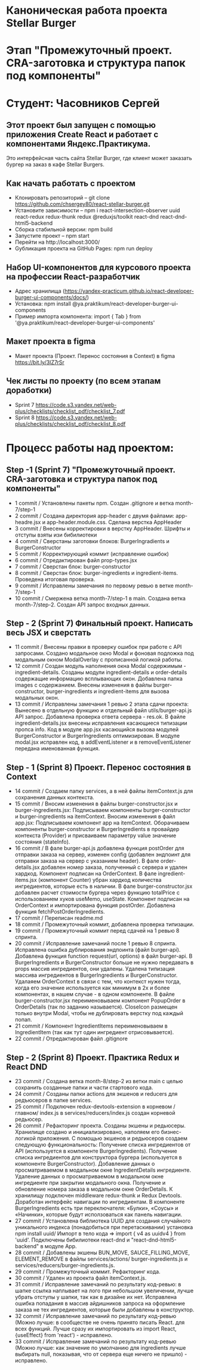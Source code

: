 # Каноническая работа проекта Stellar Burger 
# Этап "Промежуточный проект. CRA-заготовка и структура папок под компоненты"
# Студент: Часовников Сергей

## Этот проект был запущен с помощью приложения Create React и работает с компонентами Яндекс.Практикума.
Это интерфейсная часть сайта Stellar Burger, где клиент может заказать бургер на заказ в кафе Stellar Burgers.

## Как начать работать с проектом
* Клонировать репозиторий – git clone https://github.com/chsergey80/react-stellar-burger.git
* Установите зависимости – npm i react-intersection-observer uuid react-redux redux-thunk redux @reduxjs/toolkit react-dnd react-dnd-html5-backend
* Cборка стабильной версии: npm build
* Запустите проект – npm start
* Перейти на http://localhost:3000/
* Gубликация проекта на GitHub Pages: npm run deploy

## Набор UI-компонентов для курсового проекта на профессии Reaсt-разработчик 
* Адрес хранилища (https://yandex-practicum.github.io/react-developer-burger-ui-components/docs/)
* Установка: npm install @ya.praktikum/react-developer-burger-ui-components
* Пример импорта компонента: import { Tab } from '@ya.praktikum/react-developer-burger-ui-components'

## Макет проекта в figma
* Макет проекта (Проект. Перенос состояния в Context) в figma https://bit.ly/3IZ7rSr 

## Чек листы по проекту (по всем этапам доработки)
* Sprint 7 https://code.s3.yandex.net/web-plus/checklists/checklist_pdf/checklist_7.pdf
* Sprint 8 https://code.s3.yandex.net/web-plus/checklists/checklist_pdf/checklist_8.pdf


# Процесс работы над проектом:
## Step -1 (Sprint 7) "Промежуточный проект. CRA-заготовка и структура папок под компоненты"
* 1 commit / Установлены пакеты npm. Создан .gitignore и ветка month-7/step-1
* 2 commit / Создана директория app-header с двумя файлами: app-headre.jsx и app-header.module.css. Сделана верстка AppHeader
* 3 commit / Внесены корректировки в верстку AppHeader. Шрифты и отступы взяты изи бибилиотеки
* 4 commit / Сверстаны заготовки блоков: BurgerIngradients и BurgerConstructor
* 5 commit / Корректирующий коммит (исправление ошибок)
* 6 commit / Отредактирован файл prop-types.jsx
* 7 commit / Сверстан блок: burger-constructor
* 8 commit / Сверстан блок: burger-ingredients и ingredient-items. Проведена итоговая проверка.
* 9 commit / Исправлены замечания по первому ревью в ветке month-7/step-1
* 10 commit / Смержена ветка month-7/step-1 в main. Создана ветка month-7/step-2. Создан API запрос входных данных.
## Step - 2 (Sprint 7) Финальный проект. Написать весь JSX и сверстать
* 11 commit / Внесены правки в проверку ошибок при работе с API запросами. Создано модальное окно Modal и фоновая подложка
              под модальным окном ModalOverlay с прописанной логикой работы. 
* 12 commit / Создан модуль наполнения окна Modal содержимым - ingredient-details.
              Созданы модули ingredient-details и order-details содержащие информацию всплывающих окон. Добавлена папка images с содержанием.
              Внесены изменения в файлы burger-constructor, burger-ingredients и ingredient-items для вызова модальных окон. 
* 13 commit / Исправлены замечания 1 ревью 2 этапа сдачи проекта:
              Вынесено в отдельную функцию и отдельный файл utils/burger-api.js API запрос.
              Добавлена проверка ответа сервера - res.ok.
              В файле ingredient-details.jsx внесены исправления касающиеся типизации пропса info.
              Код в модуле app.jsx касающийся вызова модулей BurgerConstructor и BurgerIngredients оптимизирован.
              В модуле modal.jsx исправлен код, в addEventListener и в removeEventListener передана именованная функция.
## Step - 1 (Sprint 8) Проект. Перенос состояния в Context
* 14 commit / Создаем папку services, а в ней файлы itemContext.js для сохранения данных контекста.
* 15 commit / Вносим изменения в файлы burger-constructor.jsx и burger-ingredients.jsx:
              Подписываем компоненты burger-constructor и burger-ingredients на itemContext.
              Вносим изменения в файл app.jsx:
              Подписываем компонент app на itemContext.
              Оборачиваем компоненты burger-constructor и BurgerIngredients в провайдер контекста (Provider) и присваиваем параметру value значение состояния (stateInfo).
* 16 commit / В фале burger-api.js добавлена функция postOrder для отправки заказа на сервер, изменен config (добавлен эндпоинт для отправки заказа на сервер с указанием header).
              В фале order-details.jsx добавлен номер заказа, полученный с сервера и удален хардкод. Компонент подписан на OrderContext.
              В фале ingredient-items.jsx (компонент Counter) убран хардкод количества ингредиентов, которые есть в наличии.
              В фале burger-constructor.jsx добавлен расчет стоимости бургера через функцию totalPrice с использованием хуков useMemo, useState. Компонент подписан на OrderContext и импортирована функция postOrder. Добавлена функция fetchPostOrderIngredients.
* 17 commit / Переписан readme.md
* 18 commit / Промежуточный коммит, добавлена проверка типизации.
* 19 commit / Промежуточный коммит перед сдачей на 1 ревью 8 спринта.
* 20 commit / Исправление замечаний после 1 ревью 8 спринта. Исправлена ошибка дублирования эндпоинта (файл burger-api).
              Добавлена функция function request(url, options) в файл burger-api.
              В BurgerIngredients и BurgerConstructor больше не нужно передавать в props массив ингредиентов, они удалены.
              Удалена типизация массива ингредиентов в BurgerIngredients и BurgerConstructor.
              Удалаяем OrderContext в связи с тем, что контекст нужен тогда, когда его значение используется как минимум в 2х и более компонентах, в нашем случае - в одном компоненте.
              В файле burger-constructor.jsx переименовываем компонент PopupOrder в OrderDetails (так по заданию называется).
              CloseIcon размещен только внутри Modal, чтобы не дублировать верстку под каждый попап.
* 21 commit / Компонент IngredientItems переименовываем в IngredientItem (так как тут один ингредиент отрисовывается).
* 22 commit / Отредактирован файл .gitignore
## Step - 2 (Sprint 8) Проект. Практика Redux и React DND
* 23 commit / Создана ветка month-8/step-2 из ветки main с целью сохранить созданные папки и части стартового кода.
* 24 commit / Созданы папки actions для экшенов и reducers для редъюсеров в папке services.
* 25 commit / Подключен redux-devtools-extension в корневом /главном/ index.js в services/reducers/index.js создан корневой редьюсер.
* 26 commit / Рефакторинг проекта. Созданы экшены и редьюсеры. Хранилище создано и инициализировано, наполяем его бизнес-логикой приложения. С помощью экшенов и редьюсеров создаем следующую функциональность:
    Получение списка ингредиентов от API (используется в компоненте BurgerIngredients).
    Получение списка ингредиентов для конструктора бургера (используется в компоненте BurgerConstructor).
    Добавление данных о просматриваемом в модальном окне IngredientDetails ингредиенте.
    Удаление данных о просматриваемом в модальном окне ингредиенте при закрытии модального окна.
    Получение и обновление номера заказа в модальном окне OrderDetails.
    К хранилищу подключен middleware redux-thunk и Redux Devtools.
    Доработан интерфейс навигации по ингредиентам. В компоненте BurgerIngredients есть три переключателя: «Булки», «Соусы» и «Начинки», которые будут исползоваться как панель навигации.
* 27 commit / Установлена библиотека UUID для создания случайного уникального индекса (понадобиться при перетаскивании)
     установка npm install uuid/ Импорт в тело кода =>  import { v4 as uuidv4 } from 'uuid'.
     Подключены бибилиотеки react-dnd и "react-dnd-html5-backend" в модуле App.
* 28 commit / Добавлены экшены BUN_MOVE, SAUCE_FILLING_MOVE, ELEMENT_REMOVE в файлы services/actions/
    burger-ingredients.js и services/reducers/burger-ingredients.js.
* 29 commit / Промежуточный коммит. Рефакторинг кода.
* 30 commit / Удален из проекта файл itemContext.js.
* 31 commit / Исправление замечаний по результату код-ревью: в шапке ссылка наплывает на лого при небольшом увеличении, лучше убрать отступы у шапки, так как в дизайне их нет. Исправлена ошибка попадания в массив айдишников запроса на оформление заказа не тех ингредиентов, которые были добавлены в конструктор.
* 32 commit / Исправление замечаний по результату код-ревью (Можно лучше: в сообществе не очень принято писать React. для всех функций. Лучше сразу их импортировать из import React, {useEffect} from 'react') - исправлено.
* 33 commit / Исправление замечаний по результату код-ревью (Можно лучше: как значение по умолчанию для ingredients лучше выбирать null, показывая, что от сервера еще ничего не пришло) - исправлено.